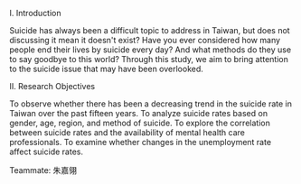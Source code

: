 I. Introduction

Suicide has always been a difficult topic to address in Taiwan, but does not discussing it mean it doesn't exist? Have you ever considered how many people end their lives by suicide every day? And what methods do they use to say goodbye to this world? Through this study, we aim to bring attention to the suicide issue that may have been overlooked.

II. Research Objectives

To observe whether there has been a decreasing trend in the suicide rate in Taiwan over the past fifteen years.
To analyze suicide rates based on gender, age, region, and method of suicide.
To explore the correlation between suicide rates and the availability of mental health care professionals.
To examine whether changes in the unemployment rate affect suicide rates.

Teammate: 朱嘉翎
